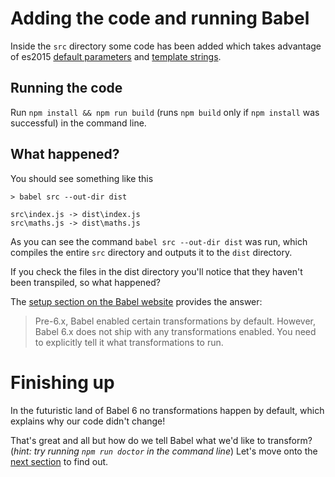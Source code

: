 # Adding the code and running Babel

Inside the `src` directory some code has been added which takes advantage of es2015 [default parameters](https://developer.mozilla.org/en/docs/Web/JavaScript/Reference/Functions/default_parameters) and [template strings](https://developer.mozilla.org/en/docs/Web/JavaScript/Reference/template_strings).

## Running the code
 
Run `npm install && npm run build` (runs `npm build` only if `npm install` was successful) in the command line.

## What happened?

You should see something like this

```shell
> babel src --out-dir dist

src\index.js -> dist\index.js
src\maths.js -> dist\maths.js
```

As you can see the command `babel src --out-dir dist` was run, which compiles the entire `src` directory and outputs it to the `dist` directory. 

If you check the files in the dist directory you'll notice that they haven't been transpiled, so what happened?

The [setup section on the Babel website](http://babeljs.io/docs/setup/#babel_cli) provides the answer: 

> Pre-6.x, Babel enabled certain transformations by default. However, Babel 6.x does not ship with any transformations enabled. You need to explicitly tell it what transformations to run.

# Finishing up

In the futuristic land of Babel 6 no transformations happen by default, which explains why our code didn't change! 

That's great and all but how do we tell Babel what we'd like to transform? (_hint: try running `npm run doctor` in the command line_) Let's move onto the [next section](../02) to find out. 
